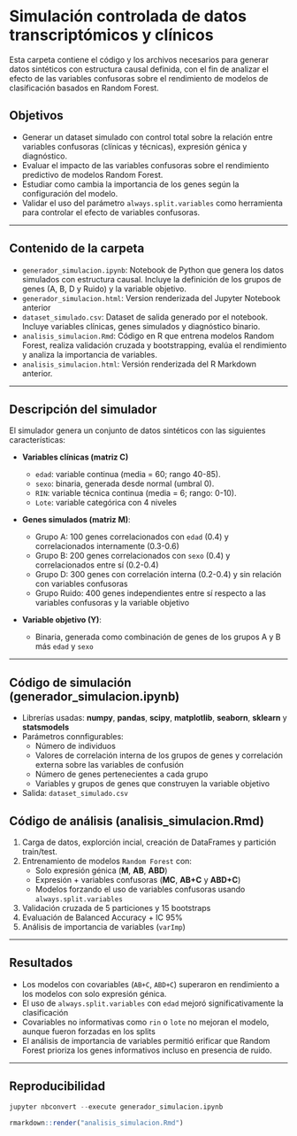 # Simulación controlada de datos transcriptómicos y clínicos
Esta carpeta contiene el código y los archivos necesarios para generar datos sintéticos con estructura causal definida, con el fin de analizar el efecto de las variables confusoras sobre el rendimiento de modelos de clasificación basados en Random Forest.

## Objetivos

- Generar un dataset simulado con control total sobre la relación entre variables confusoras (clínicas y técnicas), expresión génica y diagnóstico.
- Evaluar el impacto de las variables confusoras sobre el rendimiento predictivo de modelos Random Forest.
- Estudiar como cambia la importancia de los genes según la configuración del modelo.
- Validar el uso del parámetro `always.split.variables` como herramienta para controlar el efecto de variables confusoras.

---

## Contenido de la carpeta

- `generador_simulacion.ipynb`: Notebook de Python que genera los datos simulados con estructura causal. Incluye la definición de los grupos de genes (A, B, D y Ruido) y la variable objetivo.
- `generador_simulacion.html`: Version renderizada del Jupyter Notebook anterior
- `dataset_simulado.csv`: Dataset de salida generado por el notebook. Incluye variables clínicas, genes simulados y diagnóstico binario.
- `analisis_simulacion.Rmd`: Código en R que entrena modelos Random Forest, realiza validación cruzada y bootstrapping, evalúa el rendimiento y analiza la importancia de variables.
- `analisis_simulacion.html`: Versión renderizada del R Markdown anterior.

--- 

## Descripción del simulador

El simulador genera un conjunto de datos sintéticos con las siguientes características:

- **Variables clínicas (matriz C)**
  - `edad`: variable continua (media = 60; rango 40-85).
  - `sexo`: binaria, generada desde normal (umbral 0).
  - `RIN`: variable técnica continua (media = 6; rango: 0-10).
  - `Lote`: variable categórica con 4 niveles
  
- **Genes simulados (matriz M)**:
  - Grupo A: 100 genes correlacionados con `edad` (0.4) y correlacionados internamente (0.3-0.6)
  - Grupo B: 200 genes correlacionados con `sexo` (0.4) y correlacionados entre sí (0.2-0.4)
  - Grupo D: 300 genes con correlación interna (0.2-0.4) y sin relación con variables confusoras
  - Grupo Ruido: 400 genes independientes entre sí respecto a las variables confusoras y la variable objetivo
    
- **Variable objetivo (Y)**:
  - Binaria, generada como combinación de genes de los grupos A y B más `edad` y `sexo`

--- 

## Código de simulación (generador_simulacion.ipynb)

- Librerías usadas: **numpy**, **pandas**, **scipy**, **matplotlib**, **seaborn**, **sklearn** y **statsmodels**
- Parámetros connfigurables:
   - Número de individuos
   - Valores de correlación interna de los grupos de genes y correlación externa sobre las variables de confusión
   - Número de genes pertenecientes a cada grupo
   - Variables y grupos de genes que construyen la variable objetivo
- Salida: `dataset_simulado.csv`

## Código de análisis (analisis_simulacion.Rmd)
1. Carga de datos, explorción incial, creación de DataFrames y partición train/test.
2. Entrenamiento de modelos `Random Forest` con:
   - Solo expresión génica (**M**, **AB**, **ABD**)
   - Expresión + variables confusoras (**MC**, **AB+C** y **ABD+C**)
   - Modelos forzando el uso de variables confusoras usando `always.split.variables`
3. Validación cruzada de 5 particiones y 15 bootstraps
4. Evaluación de Balanced Accuracy + IC 95%
5. Análisis de importancia de variables (`varImp`)

---

## Resultados

- Los modelos con covariables (`AB+C`, `ABD+C`) superaron en rendimiento a los modelos con solo expresión génica.
- El uso de `always.split.variables` con `edad` mejoró significativamente la clasificación
- Covariables no informativas como `rin` o `lote` no mejoran el modelo, aunque fueron forzadas en los splits
- El análisis de importancia de variables permitió erificar que Random Forest prioriza los genes informativos incluso en presencia de ruido.

---

## Reproducibilidad

```python
jupyter nbconvert --execute generador_simulacion.ipynb
```
```r
rmarkdown::render("analisis_simulacion.Rmd")
